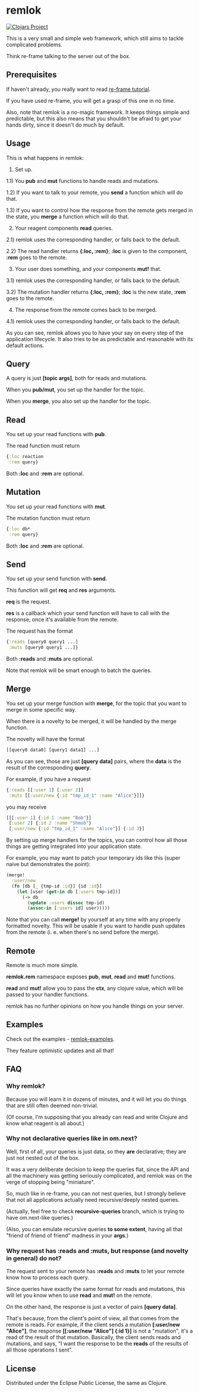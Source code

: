 # remlok

[![Clojars Project](https://img.shields.io/clojars/v/gumvic/remlok.svg)](https://clojars.org/gumvic/remlok)

This is a very small and simple web framework, which still aims to tackle complicated problems.

Think re-frame talking to the server out of the box.

## Prerequisites

If haven't already, you really want to read [re-frame tutorial](https://github.com/Day8/re-frame).

If you have used re-frame, you will get a grasp of this one in no time.

Also, note that remlok is a no-magic framework. 
It keeps things simple and predictable, but this also means that you shouldn't be afraid to get your hands dirty, since it doesn't do much by default.

## Usage

This is what happens in remlok:

1) Set up.

1.1) You **pub** and **mut** functions to handle reads and mutations.

1.2) If you want to talk to your remote, you **send** a function which will do that.
 
1.3) If you want to control how the response from the remote gets merged in the state, you **merge** a function which will do that.

2) Your reagent components **read** queries.

2.1) remlok uses the corresponding handler, or falls back to the default.

2.2) The read handler returns **{:loc, :rem}**; **:loc** is given to the component, **:rem** goes to the remote. 

3) Your user does something, and your components **mut!** that.

3.1) remlok uses the corresponding handler, or falls back to the default.

3.2) The mutation handler returns **{:loc, :rem}**; **:loc** is the new state, **:rem** goes to the remote.

4) The response from the remote comes back to be merged.

4.1) remlok uses the corresponding handler, or falls back to the default.

As you can see, remlok allows you to have your say on every step of the application lifecycle.
It also tries to be as predictable and reasonable with its default actions.

## Query

A query is just **[topic args]**, both for reads and mutations.

When you **pub/mut**, you set up the handler for the topic.

When you **merge**, you also set up the handler for the topic.

## Read

You set up your read functions with **pub**.

The read function must return 

```clojure
{:loc reaction 
 :rem query}
```

Both **:loc** and **:rem** are optional.

## Mutation

You set up your read functions with **mut**.

The mutation function must return 

```clojure
{:loc db* 
 :rem query}
```

Both **:loc** and **:rem** are optional.

## Send

You set up your send function with **send**.

This function will get **req** and **res** arguments.

**req** is the request.

**res** is a callback which your send function will have to call with the response, once it's available from the remote.

The request has the format

```clojure
{:reads [query0 query1 ...]
 :muts [query0 query1 ...]}
```

Both **:reads** and **:muts** are optional.

Note that remlok will be smart enough to batch the queries.

## Merge

You set up your merge function with **merge**, for the topic that you want to merge in some specific way.

When there is a novelty to be merged, it will be handled by the merge function.

The novelty will have the format 

```clojure
[[query0 data0] [query1 data1] ...]
```

As you can see, those are just **[query data]** pairs, where the **data** is the result of the corresponding **query**.

For example, if you have a request

```clojure
{:reads [[:user 1] [:user 2]]
 :muts [[:user/new {:id "tmp_id_1" :name "Alice"}]]}
```

you may receive

```clojure
[[[:user 1] {:id 1 :name "Bob"}]
 [:user 2] {:id 2 :name "Shmob"}
 [:user/new {:id "tmp_id_1" :name "Alice"}] {:id 3}]
```

By setting up merge handlers for the topics, you can control how all those things are getting integrated into your application state.

For example, you may want to patch your temporary ids like this (super naive but demonstrates the point):

```clojure
(merge!
  :user/new
  (fn [db [_ {tmp-id :id}] {id :id}]
    (let [user (get-in db [:users tmp-id])]
      (-> db
        (update :users dissoc tmp-id)
        (assoc-in [:users id] user)))))
```

Note that you can call **merge!** by yourself at any time with any properly formatted novelty.
This will be usable if you want to handle push updates from the remote (i. e. when there's no send before the merge).

## Remote

Remote is much more simple.

**remlok.rem** namespace exposes **pub**, **mut**, **read** and **mut!** functions.

**read** and **mut!** allow you to pass the **ctx**, any clojure value, which will be passed to your handler functions.

remlok has no further opinions on how you handle things on your server.

## Examples

Check out the examples - [remlok-examples](https://github.com/gumvic/remlok-examples).

They feature optimistic updates and all that!

## FAQ

### Why remlok?

Because you will learn it in dozens of minutes, and it will let you do things that are still often deemed non-trivial. 

(Of course, I'm supposing that you already can read and write Clojure and know what reagent is all about.)

### Why not declarative queries like in om.next?

Well, first of all, your queries is just data, so they **are** declarative; they are just not nested out of the box.

It was a very deliberate decision to keep the queries flat, since the API and all the machinery was getting seriously complicated, and remlok was on the verge of stopping being "miniature".

So, much like in re-frame, you can not nest queries, but I strongly believe that not all applications actually need recursive/deeply nested queries.

(Actually, feel free to check **recursive-queries** branch, which is trying to have om.next-like queries.)

(Also, you can emulate recursive queries **to some extent**, having all that "friend of friend of friend" madness in your **args**.)

### Why request has **:reads** and **:muts**, but response (and novelty in general) do not?

The request sent to your remote has **:reads** and **:muts** to let your remote know how to process each query.

Since queries have exactly the same format for reads and mutations, this will let you know when to use **read** and **mut!** on the remote.

On the other hand, the response is just a vector of pairs **[query data]**.

That's because, from the client's point of view, all that comes from the remote is reads.
For example, if the client sends a mutation **[:user/new "Alice"]**, the response **[[:user/new "Alice"] {:id 1}]** is not a "mutation", it's a read of the result of that mutation.
Basically, the client sends reads and mutations, and says, "I want the response to be the **reads** of the results of all those operations I sent".

## License

Distributed under the Eclipse Public License, the same as Clojure.
